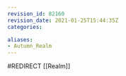 ```yaml
---
revision_id: 82160
revision_date: 2021-01-25T15:44:35Z
categories:

aliases:
- Autumn_Realm
---
```


#REDIRECT [[Realm]]